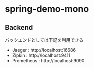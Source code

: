 # spring-demo-mono

## Backend

バックエンドとしては下記を利用できる

- Jaeger : http://localhost:16686
- Zipkin : http://localhost:9411
- Prometheus : http://localhost:9090
